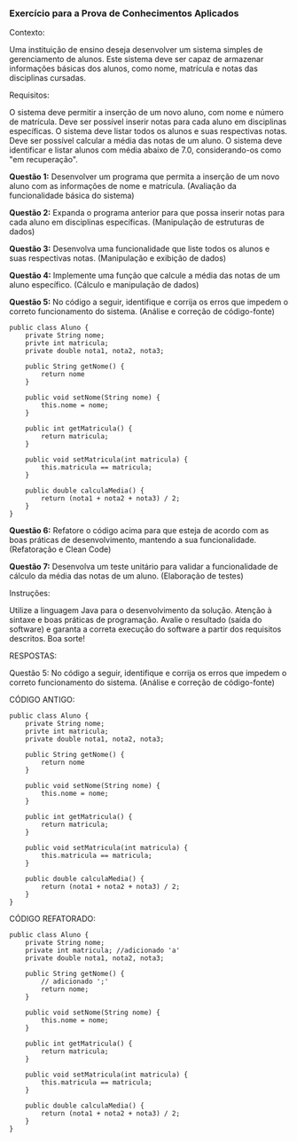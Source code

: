 
### Exercício para a Prova de Conhecimentos Aplicados

Contexto:

Uma instituição de ensino deseja desenvolver um sistema simples de gerenciamento de alunos. Este sistema deve ser capaz de armazenar informações básicas dos alunos, como nome, matrícula e notas das disciplinas cursadas.

Requisitos:

O sistema deve permitir a inserção de um novo aluno, com nome e número de matrícula.
Deve ser possível inserir notas para cada aluno em disciplinas específicas.
O sistema deve listar todos os alunos e suas respectivas notas.
Deve ser possível calcular a média das notas de um aluno.
O sistema deve identificar e listar alunos com média abaixo de 7.0, considerando-os como "em recuperação".

**Questão 1:** Desenvolver um programa que permita a inserção de um novo aluno com as informações de nome e matrícula. (Avaliação da funcionalidade básica do sistema)

**Questão 2:** Expanda o programa anterior para que possa inserir notas para cada aluno em disciplinas específicas. (Manipulação de estruturas de dados)

**Questão 3:** Desenvolva uma funcionalidade que liste todos os alunos e suas respectivas notas. (Manipulação e exibição de dados)

**Questão 4:** Implemente uma função que calcule a média das notas de um aluno específico. (Cálculo e manipulação de dados)

**Questão 5:** No código a seguir, identifique e corrija os erros que impedem o correto funcionamento do sistema. (Análise e correção de código-fonte)

	public class Aluno {
	    private String nome;
	    privte int matricula;
	    private double nota1, nota2, nota3;
    
	    public String getNome() {
	        return nome
	    }
	    
	    public void setNome(String nome) {
	        this.nome = nome;
	    }
	    
	    public int getMatricula() {
	        return matricula;
	    }
	    
	    public void setMatricula(int matricula) {
	        this.matricula == matricula;
	    }
	    
	    public double calculaMedia() {
	        return (nota1 + nota2 + nota3) / 2;
	    }
	}
**Questão 6:** Refatore o código acima para que esteja de acordo com as boas práticas de desenvolvimento, mantendo a sua funcionalidade. (Refatoração e Clean Code)

**Questão 7:** Desenvolva um teste unitário para validar a funcionalidade de cálculo da média das notas de um aluno. (Elaboração de testes)

Instruções:

Utilize a linguagem Java para o desenvolvimento da solução.
Atenção à sintaxe e boas práticas de programação.
Avalie o resultado (saída do software) e garanta a correta execução do software a partir dos requisitos descritos.
Boa sorte!







RESPOSTAS:

Questão 5: No código a seguir, identifique e corrija os erros que impedem o correto funcionamento do sistema. (Análise e correção de código-fonte)


CÓDIGO ANTIGO:

	public class Aluno {
		private String nome;
		privte int matricula;
		private double nota1, nota2, nota3;

		public String getNome() {
			return nome
		}
		
		public void setNome(String nome) {
			this.nome = nome;
		}
		
		public int getMatricula() {
			return matricula;
		}
		
		public void setMatricula(int matricula) {
			this.matricula == matricula;
		}
		
		public double calculaMedia() {
			return (nota1 + nota2 + nota3) / 2;
		}
	}



CÓDIGO REFATORADO:

	public class Aluno {
		private String nome;
		private int matricula; //adicionado 'a'
		private double nota1, nota2, nota3;

		public String getNome() {
			// adicionado ';'
			return nome;
		}
		
		public void setNome(String nome) {
			this.nome = nome;
		}
		
		public int getMatricula() {
			return matricula;
		}
		
		public void setMatricula(int matricula) {
			this.matricula == matricula;
		}
		
		public double calculaMedia() {
			return (nota1 + nota2 + nota3) / 2;
		}
	}